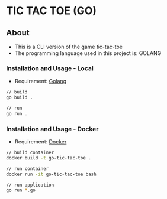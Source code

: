 # TIC TAC TOE (GO)

## About

- This is a CLI version of the game tic-tac-toe
- The programming language used in this project is: GOLANG

### Installation and Usage - Local

- Requirement: [Golang](https://golang.org/)

```bash
// build
go build .

// run
go run .
```

### Installation and Usage - Docker

- Requirement: [Docker](https://www.docker.com/)

```bash
// build container
docker build -t go-tic-tac-toe .

// run container
docker run -it go-tic-tac-toe bash
```

```bash
// run application
go run *.go
```
